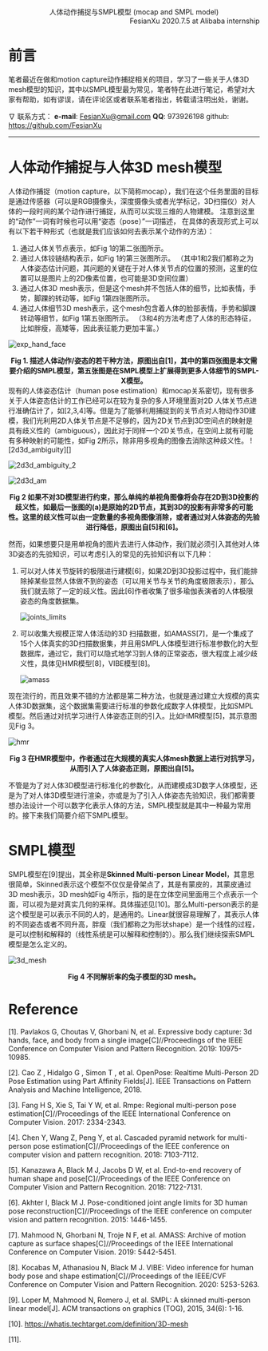 <div align='center'>
    人体动作捕捉与SMPL模型 (mocap and SMPL model)
</div>
<div align='right'>
    FesianXu 2020.7.5 at Alibaba internship
</div>





# 前言

笔者最近在做和motion capture动作捕捉相关的项目，学习了一些关于人体3D mesh模型的知识，其中以SMPL模型最为常见，笔者特在此进行笔记，希望对大家有帮助，如有谬误，请在评论区或者联系笔者指出，转载请注明出处，谢谢。

$\nabla$ 联系方式：
**e-mail**: [FesianXu@gmail.com](mailto:FesianXu@gmail.com)
**QQ**: 973926198
github: https://github.com/FesianXu

-----



# 人体动作捕捉与人体3D mesh模型

人体动作捕捉（motion capture，以下简称mocap），我们在这个任务里面的目标是通过传感器（可以是RGB摄像头，深度摄像头或者光学标记，3D扫描仪）对人体的一段时间的某个动作进行捕捉，从而可以实现三维的人物建模。 注意到这里的“动作”一词有时候也可以用“姿态（pose）”一词描述， 在具体的表现形式上可以有以下若干种形式（也就是我们应该如何去表示某个动作的方法）：

1.  通过人体关节点表示，如Fig 1的第二张图所示。
2. 通过人体铰链结构表示，如Fig 1的第三张图所示。 （其中1和2我们都称之为人体姿态估计问题，其问题的关键在于对人体关节点的位置的预测，这里的位置可以是图片上的2D像素位置，也可能是3D空间位置）
3. 通过人体3D mesh表示，但是这个mesh并不包括人体的细节，比如表情，手势，脚踝的转动等，如Fig 1第四张图所示。
4. 通过人体细节3D mesh表示，这个mesh包含着人体的脸部表情，手势和脚踝转动等细节，如Fig 1第五张图所示。 （3和4的方法考虑了人体的形态特征，比如胖瘦，高矮等，因此表征能力更加丰富。）

![exp_hand_face][exp_hand_face]

<div align='center'>
    <b>
        Fig 1. 描述人体动作/姿态的若干种方法，原图出自[1]，其中的第四张图是本文需要介绍的SMPL模型，第五张图是在SMPL模型上扩展得到更多人体细节的SMPL-X模型。
    </b>
</div>
现有的人体姿态估计（human pose estimation）和mocap关系密切，现有很多关于人体姿态估计的工作已经可以在较为复杂的多人环境里面对2D 人体关节点进行准确估计了，如[2,3,4]等。但是为了能够利用捕捉到的关节点对人物动作3D建模，我们光利用2D人体关节点是不足够的，因为2D关节点到3D空间点的映射是具有歧义性的（ambiguous），因此对于同样一个2D关节点，在空间上就有可能有多种映射的可能性，如Fig 2所示，除非用多视角的图像去消除这种歧义性。
![2d3d_ambiguity][]

![2d3d_ambiguity_2][2d3d_ambiguity_2]

![2d3d_am][2d3d_am]

<div align='center'>
    <b>
        Fig 2 如果不对3D模型进行约束，那么单纯的单视角图像将会存在2D到3D投影的歧义性，如最后一张图的(a)是原始的2D节点，其到3D的投影有非常多的可能性。这里的歧义性可以由一定数量的多视角图像消除，或者通过对人体姿态的先验进行降低，原图出自[5]和[6]。
    </b>
</div>

然而，如果想要只是用单视角的图片去进行人体动作，我们就必须引入其他对人体3D姿态的先验知识，可以考虑引入的常见的先验知识有以下几种：

1. 可以对人体关节旋转的极限进行建模[6]，如果2D到3D投影过程中，我们能排除掉某些显然人体做不到的姿态（可以用关节与关节的角度极限表示），那么我们就去除了一定的歧义性。因此[6]作者收集了很多瑜伽表演者的人体极限姿态的角度数据集。

   ![joints_limits][joints_limits]

2. 可以收集大规模正常人体活动的3D 扫描数据，如AMASS[7]，是一个集成了15个人体真实的3D扫描数据集，并且用SMPL人体模型进行标准参数化的大型数据库，通过它，我们可以隐式地学习到人体的正常姿态，很大程度上减少歧义性，具体见HMR模型[8]，VIBE模型[8]。

   ![amass][amass]

   

现在流行的，而且效果不错的方法都是第二种方法，也就是通过建立大规模的真实人体3D数据集，这个数据集需要进行标准的参数化成数字人体模型，比如SMPL模型。然后通过对抗学习进行人体姿态正则的引入。比如HMR模型[5]，其示意图见Fig 3。

![hmr][hmr]

<div align='center'>
    <b>
        Fig 3 在HMR模型中，作者通过在大规模的真实人体mesh数据上进行对抗学习，从而引入了人体姿态正则，原图出自[5]。
    </b>
</div>

不管是为了对人体3D模型进行标准化的参数化，从而建模成3D数字人体模型，还是为了对人体3D模型进行渲染，亦或是为了引入人体姿态先验知识，我们都需要想办法设计一个可以数字化表示人体的方法，SMPL模型就是其中一种最为常用的。接下来我们简要介绍下SMPL模型。



# SMPL模型

SMPL模型在[9]提出，其全称是**Skinned Multi-person Linear Model**，其意思很简单，Skinned表示这个模型不仅仅是骨架点了，其是有蒙皮的，其蒙皮通过3D mesh表示，3D mesh如Fig 4所示，指的是在立体空间里面用三个点表示一个面，可以视为是对真实几何的采样。具体描述见[10]。那么Multi-person表示的是这个模型是可以表示不同的人的，是通用的。Linear就很容易理解了，其表示人体的不同姿态或者不同升高，胖瘦（我们都称之为形状shape）是一个线性的过程，是可以控制和解释的（线性系统是可以解释和控制的）。那么我们继续探索SMPL模型是怎么定义的。

![3d_mesh][3d_mesh]

<div align='center'>
    <b>
        Fig 4 不同解析率的兔子模型的3D mesh。
    </b>
</div>









[exp_hand_face]: ./imgs/exp_hand_face.jpg

[2d3d_ambiguity]: ./imgs/2d3d_ambiguity.jpg
[2d3d_ambiguity_2]: ./imgs/2d3d_ambiguity_2.jpg
[2d3d_am]: ./imgs/2d3d_am.jpg

[joints_limits]: ./imgs/joints_limits.jpg
[amass]: ./imgs/amass.jpg
[hmr]: ./imgs/hmr.jpg
[3d_mesh]: ./imgs/3d_mesh.png







# Reference

[1]. Pavlakos G, Choutas V, Ghorbani N, et al. Expressive body capture: 3d hands, face, and body from a single image[C]//Proceedings of the IEEE Conference on Computer Vision and Pattern Recognition. 2019: 10975-10985.

[2]. Cao Z , Hidalgo G , Simon T , et al. OpenPose: Realtime Multi-Person 2D Pose Estimation using Part Affinity Fields[J]. IEEE Transactions on Pattern Analysis and Machine Intelligence, 2018.

[3]. Fang H S, Xie S, Tai Y W, et al. Rmpe: Regional multi-person pose estimation[C]//Proceedings of the IEEE International Conference on Computer Vision. 2017: 2334-2343.

[4]. Chen Y, Wang Z, Peng Y, et al. Cascaded pyramid network for multi-person pose estimation[C]//Proceedings of the IEEE conference on computer vision and pattern recognition. 2018: 7103-7112.

[5]. Kanazawa A, Black M J, Jacobs D W, et al. End-to-end recovery of human shape and pose[C]//Proceedings of the IEEE Conference on Computer Vision and Pattern Recognition. 2018: 7122-7131.

[6]. Akhter I, Black M J. Pose-conditioned joint angle limits for 3D human pose reconstruction[C]//Proceedings of the IEEE conference on computer vision and pattern recognition. 2015: 1446-1455.

[7]. Mahmood N, Ghorbani N, Troje N F, et al. AMASS: Archive of motion capture as surface shapes[C]//Proceedings of the IEEE International Conference on Computer Vision. 2019: 5442-5451.

[8]. Kocabas M, Athanasiou N, Black M J. VIBE: Video inference for human body pose and shape estimation[C]//Proceedings of the IEEE/CVF Conference on Computer Vision and Pattern Recognition. 2020: 5253-5263.

[9]. Loper M, Mahmood N, Romero J, et al. SMPL: A skinned multi-person linear model[J]. ACM transactions on graphics (TOG), 2015, 34(6): 1-16.

[10]. https://whatis.techtarget.com/definition/3D-mesh

[11]. 



